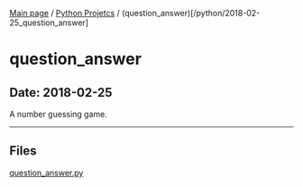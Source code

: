 [Main page](/) / [Python Projetcs](/python) / (question_answer)[/python/2018-02-25_question_answer]

# question_answer

## Date: 2018-02-25

A number guessing game.

-----

## Files

[question_answer.py](question_answer.py)